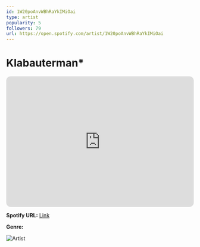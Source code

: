 ```yaml
---
id: 1W20poAnvWBhRaYkIMiOai
type: artist
popularity: 5
followers: 79
url: https://open.spotify.com/artist/1W20poAnvWBhRaYkIMiOai
---
```

# Klabauterman*

<iframe style="border-radius:12px" src="https://open.spotify.com/embed/artist/1W20poAnvWBhRaYkIMiOai" width="100%" height="352" frameBorder="0" allowfullscreen="" allow="autoplay; clipboard-write; encrypted-media; fullscreen; picture-in-picture" loading="lazy"></iframe>

**Spotify URL:** [Link](https://open.spotify.com/artist/1W20poAnvWBhRaYkIMiOai)

**Genre:** 

![Artist](https://i.scdn.co/image/ab6761610000e5eb013b7146e640343d74ed66b1)
